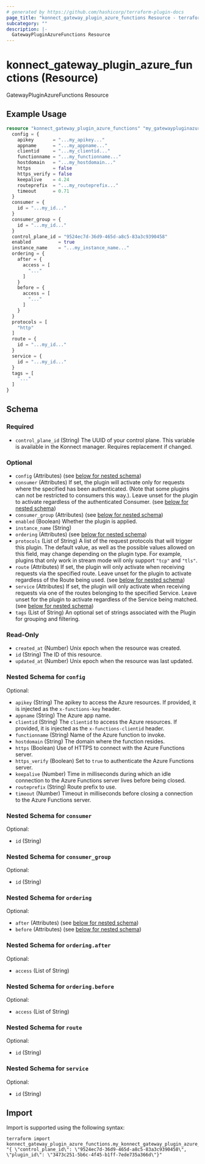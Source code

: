 ```yaml
---
# generated by https://github.com/hashicorp/terraform-plugin-docs
page_title: "konnect_gateway_plugin_azure_functions Resource - terraform-provider-konnect"
subcategory: ""
description: |-
  GatewayPluginAzureFunctions Resource
---
```


# konnect_gateway_plugin_azure_functions (Resource)

GatewayPluginAzureFunctions Resource

## Example Usage

```terraform
resource "konnect_gateway_plugin_azure_functions" "my_gatewaypluginazurefunctions" {
  config = {
    apikey       = "...my_apikey..."
    appname      = "...my_appname..."
    clientid     = "...my_clientid..."
    functionname = "...my_functionname..."
    hostdomain   = "...my_hostdomain..."
    https        = false
    https_verify = false
    keepalive    = 4.24
    routeprefix  = "...my_routeprefix..."
    timeout      = 0.71
  }
  consumer = {
    id = "...my_id..."
  }
  consumer_group = {
    id = "...my_id..."
  }
  control_plane_id = "9524ec7d-36d9-465d-a8c5-83a3c9390458"
  enabled          = true
  instance_name    = "...my_instance_name..."
  ordering = {
    after = {
      access = [
        "..."
      ]
    }
    before = {
      access = [
        "..."
      ]
    }
  }
  protocols = [
    "http"
  ]
  route = {
    id = "...my_id..."
  }
  service = {
    id = "...my_id..."
  }
  tags = [
    "..."
  ]
}
```

<!-- schema generated by tfplugindocs -->
## Schema

### Required

- `control_plane_id` (String) The UUID of your control plane. This variable is available in the Konnect manager. Requires replacement if changed.

### Optional

- `config` (Attributes) (see [below for nested schema](#nestedatt--config))
- `consumer` (Attributes) If set, the plugin will activate only for requests where the specified has been authenticated. (Note that some plugins can not be restricted to consumers this way.). Leave unset for the plugin to activate regardless of the authenticated Consumer. (see [below for nested schema](#nestedatt--consumer))
- `consumer_group` (Attributes) (see [below for nested schema](#nestedatt--consumer_group))
- `enabled` (Boolean) Whether the plugin is applied.
- `instance_name` (String)
- `ordering` (Attributes) (see [below for nested schema](#nestedatt--ordering))
- `protocols` (List of String) A list of the request protocols that will trigger this plugin. The default value, as well as the possible values allowed on this field, may change depending on the plugin type. For example, plugins that only work in stream mode will only support `"tcp"` and `"tls"`.
- `route` (Attributes) If set, the plugin will only activate when receiving requests via the specified route. Leave unset for the plugin to activate regardless of the Route being used. (see [below for nested schema](#nestedatt--route))
- `service` (Attributes) If set, the plugin will only activate when receiving requests via one of the routes belonging to the specified Service. Leave unset for the plugin to activate regardless of the Service being matched. (see [below for nested schema](#nestedatt--service))
- `tags` (List of String) An optional set of strings associated with the Plugin for grouping and filtering.

### Read-Only

- `created_at` (Number) Unix epoch when the resource was created.
- `id` (String) The ID of this resource.
- `updated_at` (Number) Unix epoch when the resource was last updated.

<a id="nestedatt--config"></a>
### Nested Schema for `config`

Optional:

- `apikey` (String) The apikey to access the Azure resources. If provided, it is injected as the `x-functions-key` header.
- `appname` (String) The Azure app name.
- `clientid` (String) The `clientid` to access the Azure resources. If provided, it is injected as the `x-functions-clientid` header.
- `functionname` (String) Name of the Azure function to invoke.
- `hostdomain` (String) The domain where the function resides.
- `https` (Boolean) Use of HTTPS to connect with the Azure Functions server.
- `https_verify` (Boolean) Set to `true` to authenticate the Azure Functions server.
- `keepalive` (Number) Time in milliseconds during which an idle connection to the Azure Functions server lives before being closed.
- `routeprefix` (String) Route prefix to use.
- `timeout` (Number) Timeout in milliseconds before closing a connection to the Azure Functions server.


<a id="nestedatt--consumer"></a>
### Nested Schema for `consumer`

Optional:

- `id` (String)


<a id="nestedatt--consumer_group"></a>
### Nested Schema for `consumer_group`

Optional:

- `id` (String)


<a id="nestedatt--ordering"></a>
### Nested Schema for `ordering`

Optional:

- `after` (Attributes) (see [below for nested schema](#nestedatt--ordering--after))
- `before` (Attributes) (see [below for nested schema](#nestedatt--ordering--before))

<a id="nestedatt--ordering--after"></a>
### Nested Schema for `ordering.after`

Optional:

- `access` (List of String)


<a id="nestedatt--ordering--before"></a>
### Nested Schema for `ordering.before`

Optional:

- `access` (List of String)



<a id="nestedatt--route"></a>
### Nested Schema for `route`

Optional:

- `id` (String)


<a id="nestedatt--service"></a>
### Nested Schema for `service`

Optional:

- `id` (String)

## Import

Import is supported using the following syntax:

```shell
terraform import konnect_gateway_plugin_azure_functions.my_konnect_gateway_plugin_azure_functions "{ \"control_plane_id\": \"9524ec7d-36d9-465d-a8c5-83a3c9390458\",  \"plugin_id\": \"3473c251-5b6c-4f45-b1ff-7ede735a366d\"}"
```
